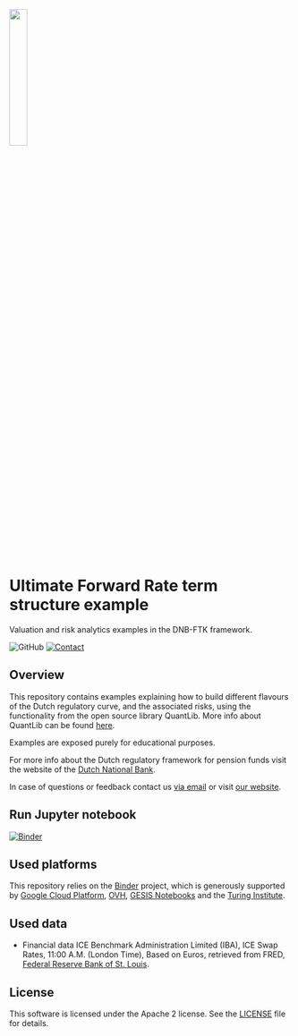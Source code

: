 <img width="25%" src="https://uploads-ssl.webflow.com/5fe3e7bd2382b0d5adcf9755/5fe45f175b0aa8f5fde8da09_basispoint_jade.png">

# Ultimate Forward Rate term structure example
Valuation and risk analytics examples in the DNB-FTK framework.

![GitHub](https://img.shields.io/github/license/basis-point/ufr-example?style=flat-square)
[![Contact](https://img.shields.io/badge/Contact-Email-lightgrey?style=flat-square)](mailto:info@basispoint.io)

## Overview

This repository contains examples explaining how to build different flavours of the Dutch regulatory curve, and the associated risks, using the functionality from the open source library QuantLib. More info about QuantLib can be found [here](https://www.quantlib.org/).

Examples are exposed purely for educational purposes.

For more info about the Dutch regulatory framework for pension funds visit the website of the [Dutch National Bank](https://www.dnb.nl/).

In case of questions or feedback contact us [via email](mailto:info@basispoint.io) or visit [our website](https://basispoint.io).

## Run Jupyter notebook

[![Binder](http://mybinder.org/badge_logo.svg)]()

## Used platforms

This repository relies on the [Binder](https://mybinder.readthedocs.io/en/latest/about.html) project, which is generously supported by [Google Cloud Platform](https://cloud.google.com/), [OVH](https://www.ovh.com/world/), [GESIS Notebooks](https://notebooks.gesis.org) and the [Turing Institute](https://www.turing.ac.uk).

## Used data

- Financial data ICE Benchmark Administration Limited (IBA), ICE Swap Rates, 11:00 A.M. (London Time), Based on Euros, retrieved from FRED, [Federal Reserve Bank of St. Louis](https://fred.stlouisfed.org/).


## License
This software is licensed under the Apache 2 license. See the [LICENSE](LICENSE) file for details.
